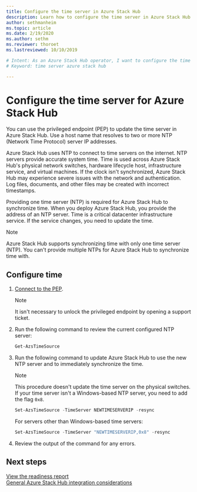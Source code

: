 ```yaml
---
title: Configure the time server in Azure Stack Hub 
description: Learn how to configure the time server in Azure Stack Hub.
author: sethmanheim
ms.topic: article
ms.date: 2/19/2020
ms.author: sethm
ms.reviewer: thoroet
ms.lastreviewed: 10/10/2019

# Intent: As an Azure Stack Hub operator, I want to configure the time server in Azure Stack Hub so my system time is accurate and synchronized.
# Keyword: time server azure stack hub

---
```


# Configure the time server for Azure Stack Hub

You can use the privileged endpoint (PEP) to update the time server in Azure Stack Hub. Use a host name that resolves to two or more NTP (Network Time Protocol) server IP addresses.

Azure Stack Hub uses NTP to connect to time servers on the internet. NTP servers provide accurate system time. Time is used across Azure Stack Hub's physical network switches, hardware lifecycle host, infrastructure service, and virtual machines. If the clock isn't synchronized, Azure Stack Hub may experience severe issues with the network and authentication. Log files, documents, and other files may be created with incorrect timestamps.

Providing one time server (NTP) is required for Azure Stack Hub to synchronize time. When you deploy Azure Stack Hub, you provide the address of an NTP server. Time is a critical datacenter infrastructure service. If the service changes, you need to update the time.

> [!NOTE]
> Azure Stack Hub supports synchronizing time with only one time server (NTP). You can't provide multiple NTPs for Azure Stack Hub to synchronize time with.

## Configure time

1. [Connect to the PEP](azure-stack-privileged-endpoint.md).
    > [!Note]  
    > It isn't necessary to unlock the privileged endpoint by opening a support ticket.

2. Run the following command to review the current configured NTP server:

    ```PowerShell
    Get-AzsTimeSource
    ```

3. Run the following command to update Azure Stack Hub to use the new NTP server and to immediately synchronize the time.

    > [!Note]  
    > This procedure doesn't update the time server on the physical switches. If your time server isn't a Windows-based NTP server, you need to add the flag `0x8`.

    ```PowerShell
    Set-AzsTimeSource -TimeServer NEWTIMESERVERIP -resync
    ```

    For servers other than Windows-based time servers:

    ```PowerShell
    Set-AzsTimeSource -TimeServer "NEWTIMESERVERIP,0x8" -resync
    ```

4. Review the output of the command for any errors.


## Next steps

[View the readiness report](azure-stack-validation-report.md)  
[General Azure Stack Hub integration considerations](azure-stack-datacenter-integration.md)  
